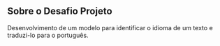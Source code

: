 ## Sobre o Desafio Projeto

Desenvolvimento de um modelo para identificar o idioma de um texto e traduzi-lo para o português.
